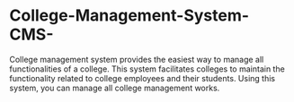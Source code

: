 # College-Management-System-CMS-
College management system provides the easiest way to manage all functionalities of a college. This system facilitates colleges to maintain the functionality related to college employees and their students.  Using this system, you can manage all college management works.
